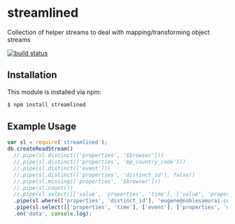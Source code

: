 # streamlined

Collection of helper streams to deal with mapping/transforming object streams

[![build status](https://secure.travis-ci.org/eugeneware/streamlined.png)](http://travis-ci.org/eugeneware/streamlined)

## Installation

This module is installed via npm:

``` bash
$ npm install streamlined
```

## Example Usage

``` js
var sl = require('streamlined');
db.createReadStream()
  //.pipe(sl.distinct(['properties', '$browser']))
  //.pipe(sl.distinct(['properties', 'mp_country_code']))
  //.pipe(sl.distinct(['event']))
  //.pipe(sl.distinct(['properties', 'distinct_id'], false))
  //.pipe(sl.missing(['properties', '$browser']))
  //.pipe(sl.count())
  //.pipe(sl.select([['value', 'properties', 'time'], ['value', 'properties', 'distinct_id']]))
  .pipe(sl.where(['properties', 'distinct_id'], 'eugene@noblesamurai.com'))
  .pipe(sl.select([['properties', 'time'], ['event'], ['properties', 'distinct_id']]))
  .on('data', console.log);
```
